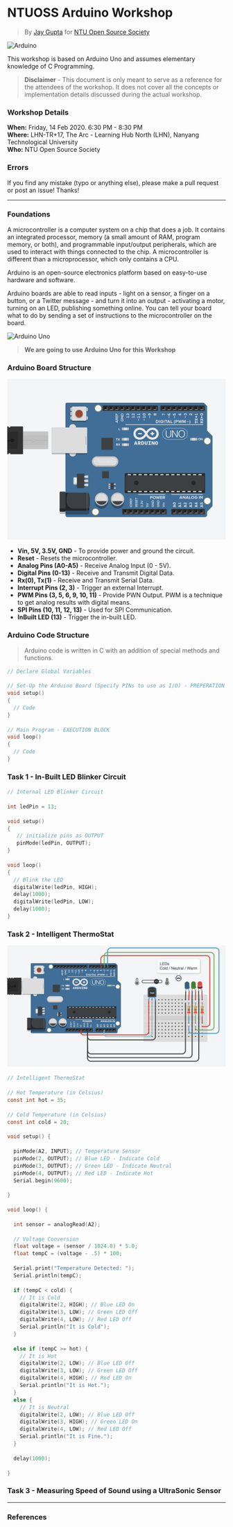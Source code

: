 # NTUOSS Arduino Workshop
> By [Jay Gupta](https://github.com/guptajay) for [NTU Open Source Society](https://github.com/ntuoss)
  

![Arduino](https://upload.wikimedia.org/wikipedia/commons/thumb/8/87/Arduino_Logo.svg/640px-Arduino_Logo.svg.png)
  

This workshop is based on Arduino Uno and assumes elementary knowledge of C Programming.

> **Disclaimer** - This document is only meant to serve as a reference for the attendees of the workshop.
> It does not cover all the concepts or implementation details discussed during the actual workshop.

### Workshop Details
**When:** Friday, 14 Feb 2020. 6:30 PM - 8:30 PM   
**Where:** LHN-TR+17, The Arc - Learning Hub North (LHN), Nanyang Technological University   
**Who:** NTU Open Source Society   

### Errors
If you find any mistake (typo or anything else), please make a pull request or post an issue! Thanks!


***


### Foundations

A microcontroller is a computer system on a chip that does a job. It contains an integrated processor, memory (a small amount of RAM, program memory, or both), and programmable input/output peripherals, which are used to interact with things connected to the chip. A microcontroller is different than a microprocessor, which only contains a CPU.

Arduino is an open-source electronics platform based on easy-to-use hardware and software. 

Arduino boards are able to read inputs - light on a sensor, a finger on a button, or a Twitter message - and turn it into an output - activating a motor, turning on an LED, publishing something online. You can tell your board what to do by sending a set of instructions to the microcontroller on the board.

![Arduino Uno](https://upload.wikimedia.org/wikipedia/commons/3/38/Arduino_Uno_-_R3.jpg)
> **We are going to use Arduino Uno for this Workshop**

### Arduino Board Structure

![Arduino Uno Board](img/Arduino_Uno_Board.png)

* **Vin, 5V, 3.5V, GND** -  To provide power and ground the circuit.  
* **Reset** - Resets the microcontroller.  
* **Analog Pins (A0-A5)** - Receive Analog Input (0 - 5V).  
* **Digital Pins (0-13)** - Receive and Transmit Digital Data.  
* **Rx(0), Tx(1)** - Receive and Transmit Serial Data.  
* **Interrupt Pins (2, 3)** - Trigger an external Interrupt.  
* **PWM Pins (3, 5, 6, 9, 10, 11)** - Provide PWN Output. PWM is a technique to get analog results with digital means.  
* **SPI Pins (10, 11, 12, 13)** - Used for SPI Communication.  
* **InBuilt LED (13)** - Trigger the in-built LED.  

### Arduino Code Structure 
> Arduino code is written in C with an addition of special methods and functions.

```C
// Declare Global Variables 

// Set-Up the Arduino Board (Specify PINs to use as I/O) - PREPERATION BLOCK
void setup()
{
  // Code
}

// Main Program - EXECUTION BLOCK
void loop()
{
  // Code
}
```

### Task 1 - In-Built LED Blinker Circuit

```C
// Internal LED Blinker Circuit

int ledPin = 13;

void setup()
{
   // initialize pins as OUTPUT
   pinMode(ledPin, OUTPUT);
}

void loop()
{
  // Blink the LED
  digitalWrite(ledPin, HIGH);
  delay(1000);
  digitalWrite(ledPin, LOW);
  delay(1000);
}
```

### Task 2 - Intelligent ThermoStat

![Circuit Diagram](img/Smart_Thermostat.png)

```C
// Intelligent ThermoStat

// Hot Temperature (in Celsius)
const int hot = 35; 

// Cold Temperature (in Celsius)
const int cold = 20;

void setup() {
  
  pinMode(A2, INPUT); // Temperature Sensor
  pinMode(2, OUTPUT); // Blue LED - Indicate Cold
  pinMode(3, OUTPUT); // Green LED - Indicate Neutral
  pinMode(4, OUTPUT); // Red LED - Indicate Hot
  Serial.begin(9600);
  
}

void loop() {
  
  int sensor = analogRead(A2);
  
  // Voltage Conversion
  float voltage = (sensor / 1024.0) * 5.0;
  float tempC = (voltage - .5) * 100;
  
  Serial.print("Temperature Detected: ");
  Serial.println(tempC);
  
  if (tempC < cold) {
    // It is Cold
    digitalWrite(2, HIGH); // Blue LED On
    digitalWrite(3, LOW); // Green LED Off
    digitalWrite(4, LOW); // Red LED Off
    Serial.println("It is Cold");
  }
  
  else if (tempC >= hot) {
    // It is Hot
    digitalWrite(2, LOW); // Blue LED Off
    digitalWrite(3, LOW); // Green LED Off
    digitalWrite(4, HIGH); // Red LED On
    Serial.println("It is Hot.");
  }
  else { 
    // It is Neutral
    digitalWrite(2, LOW); // Blue LED Off
    digitalWrite(3, HIGH); // Green LED On
    digitalWrite(4, LOW); // Red LED Off
    Serial.println("It is Fine.");
  }
  
  delay(1000);
  
}
```

### Task 3 - Measuring Speed of Sound using a UltraSonic Sensor
***


### References
